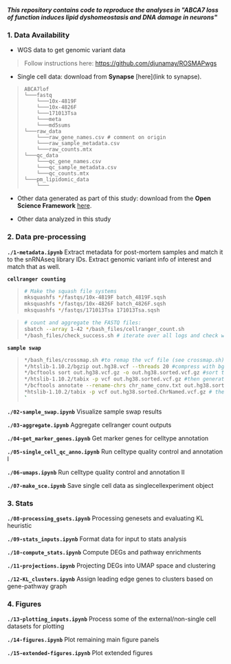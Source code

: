 ***This repository contains code to reproduce the analyses in "ABCA7 loss of function induces lipid dyshomeostasis and DNA damage in neurons"***

### 1. Data Availability

- WGS data
to get genomic variant data 
> Follow instructions here:
> https://github.com/djunamay/ROSMAPwgs

- Single cell data: download from **Synapse** [here](link to synapse).
> ```
> ABCA7lof
> └───fastq
>     └───10x-4819F
>     └───10x-4826F
>     └───171013Tsa
>     └───meta
>     └───md5sums
> └───raw_data
>     └───raw_gene_names.csv # comment on origin
>     └───raw_sample_metadata.csv 
>     └───raw_counts.mtx 
> └───qc_data
>     └───qc_gene_names.csv
>     └───qc_sample_metadata.csv 
>     └───qc_counts.mtx 
> └───pm_lipidomic_data
>     └───
> ```

- Other data generated as part of this study: download from the **Open Science Framework** [here](https://osf.io/vn7w2/). 

- Other data analyzed in this study


### 2. Data pre-processing
**`./1-metadata.ipynb`**
Extract metadata for post-mortem samples and match it to the snRNAseq library IDs. Extract genomic variant info of interest and match that as well.

**`cellranger counting`** 

> ```bash
> # Make the squash file systems 
> mksquashfs */fastqs/10x-4819F batch_4819F.sqsh
> mksquashfs */fastqs/10x-4826F batch_4826F.sqsh
> mksquashfs */fastqs/171013Tsa 171013Tsa.sqsh
> ```

> ```bash
> # count and aggregate the FASTQ files:
> sbatch --array 1-42 */bash_files/cellranger_count.sh
> */bash_files/check_success.sh # iterate over all logs and check whether pipeline was successful before moving to aggregation
> ```

**`sample swap`**
> ```bash
>*/bash_files/crossmap.sh #to remap the vcf file (see crossmap.sh)
>*/htslib-1.10.2/bgzip out.hg38.vcf --threads 20 #compress with bgzip
>*/bcftools sort out.hg38.vcf.gz -o out.hg38.sorted.vcf.gz #sort the vcf file: 
>*/htslib-1.10.2/tabix -p vcf out.hg38.sorted.vcf.gz #then generate the corresponding tabix file 
>*/bcftools annotate --rename-chrs chr_name_conv.txt out.hg38.sorted.vcf.gz -Oz -o out.hg38.sorted.ChrNamed.vcf.gz --threads 40
>*htslib-1.10.2/tabix -p vcf out.hg38.sorted.ChrNamed.vcf.gz # then generate the corresponding tabix file 
> `

**`./02-sample_swap.ipynb`**
Visualize sample swap results

**`./03-aggregate.ipynb`**
Aggregate cellranger count outputs

**`./04-get_marker_genes.ipynb`**
Get marker genes for celltype annotation

**`./05-single_cell_qc_anno.ipynb`**
Run celltype quality control and annotation I

**`./06-umaps.ipynb`**
Run celltype quality control and annotation II

**`./07-make_sce.ipynb`**
Save single cell data as singlecellexperiment object

### 3. Stats
**`./08-processing_gsets.ipynb`**
Processing genesets and evaluating KL heuristic

**`./09-stats_inputs.ipynb`**
Format data for input to stats analysis

**`./10-compute_stats.ipynb`**
Compute DEGs and pathway enrichments 

**`./11-projections.ipynb`**
Projecting DEGs into UMAP space and clustering

**`./12-KL_clusters.ipynb`**
Assign leading edge genes to clusters based on gene-pathway graph


### 4. Figures
**`./13-plotting_inputs.ipynb`**
Process some of the external/non-single cell datasets for plotting

**`./14-figures.ipynb`**
Plot remaining main figure panels

**`./15-extended-figures.ipynb`**
Plot extended figures


